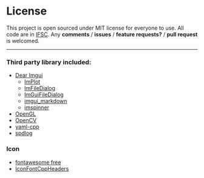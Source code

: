    # License
This project is open sourced under MIT license for everyone to use. All code are in [IFSC](https://github.com/even311379/IFCS). 
Any **comments** / **issues** / **feature requests?** / **pull request** is welcomed.
___
### Third party library included:
- [Dear Imgui](https://github.com/ocornut/imgui)
    - [ImPlot](https://github.com/epezent/implot)
    - [ImFileDialog](https://github.com/dfranx/ImFileDialog)
    - [ImGuiFileDialog](https://github.com/aiekick/ImGuiFileDialog)
    - [imgui_markdown](https://github.com/juliettef/imgui_markdown)
    - [imspinner](https://github.com/dalerank/imspinner)
- [OpenGL](https://www.opengl.org/)
- [OpenCV](https://opencv.org/)
- [yaml-cpp](https://github.com/jbeder/yaml-cpp)
- [spdlog](https://github.com/gabime/spdlog)

### Icon
- [fontawesome free](https://fontawesome.com/)
- [IconFontCppHeaders](https://github.com/juliettef/IconFontCppHeaders)